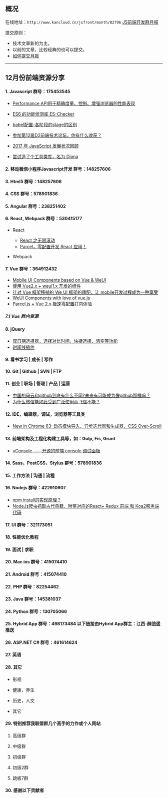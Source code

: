 ## 概况

在线地址：`http://www.kancloud.cn/jsfront/month/82796` [JS前端开发群月报](http://www.kancloud.cn/jsfront/month/82796)


提交原则：

- 技术文章新的为主。
- 以前的文章，比较经典的也可以提交。
- [如何提交月报](http://www.kancloud.cn/jsfront/month/227309)

---


## 12月份前端资源分享
#### 1. Javascript   群号：175453545
- [Performance API用于精确度量、控制、增强浏览器的性能表现](http://javascript.ruanyifeng.com/bom/performance.html)
- [ES6 的功能侦测库 ES-Checker](http://www.ruanyifeng.com/blog/2015/06/es-checker.html)
- [babel配置-各阶段的stage的区别](https://www.vanadis.cn/2017/03/18/babel-stage-x/)
- [参加第12届D2前端技术论坛，你有什么收获？](https://www.zhihu.com/question/264152445)
- [2017 年 JavaScript 发展状况回顾](http://www.dingxuewen.com/2017/12/28/a-look-back-at-the-state-of-javascript-in-2017/)

- [尝试造了个工具类库，名为 Diana](http://muyunyun.cn/posts/4490810f/)

#### 2. 移动微信小程序Javascript开发 群号：148257606

#### 3. Html5 群号：148257606

#### 4. CSS  群号：578901836

#### 5. Angular 群号：238251402

#### 6. React, Webpack 群号：530415177
- React

    - [React 之无限滚动](https://zhuanlan.zhihu.com/p/32075662)
    - [Parcel，零配置开发 React 应用！](https://zhuanlan.zhihu.com/p/32375500)

- Webpack



#### 7. Vue 群号：364912432
- [Mobile UI Components based on Vue & WeUI](https://github.com/airyland/vux)
- [使用 Vue2.x + weui1.x 开发的组件](https://github.com/tianyong90/we-vue)
- [针对 Vue 框架移植的 We UI 框架的适配，让 mobile开发过程成为一种享受](https://github.com/aidenZou/vue-weui)
- [WeUI Components with love of vue.js](https://github.com/adcentury/vue-weui)
- [Parcel.js + Vue 2.x 极速零配置打包体验](http://www.cnblogs.com/wisewrong/p/8086239.html)

##### 7.1 Vue 群内资源

#### 8. jQuery
- [双日期选择器，选择对比时间，快捷选择、清空等功能](https://github.com/zou12e/pickerDateRange)
- [时间线插件](https://www.jqueryscript.net/tags.php?/Timeline/)

#### 9. 看书学习 | 成长 | 写作

#### 10. Git | Github | SVN | FTP

#### 11. 创业 | 职场 | 管理 | 产品 | 运营
- [中国的码云和github到底有什么不同?未来有可能成为像github那样吗？](https://www.zhihu.com/question/67312436)
- [为什么微信能如此受到广泛使用而飞信不能？](https://www.zhihu.com/question/28997417)

#### 12. IDE，编辑器，调试，浏览器等工具类
- [New in Chrome 63: 动态模块导入、异步迭代器和生成器、CSS Over-Scroll](https://zhuanlan.zhihu.com/p/32342313)

#### 13. 前端架构及工程化构建工具等，如：Gulp, Fis, Grunt
- [vConsole ——开源的前端 console 调试面板](https://www.qianduan.net/vconsole-open-source/)

#### 14. Sass，PostCSS，Stylus  群号：578901836

#### 15. 工作方法 | 沟通 | 流程

#### 16. Nodejs 群号：422910907
- [npm install的实现原理？](https://www.zhihu.com/question/66629910)
- [NodeJs爬虫抓取古代典籍，附带对应的React+ Redux 前端 和 Koa2服务端代码](https://juejin.im/post/5a3f7a9f6fb9a04525785590)

#### 17. UI 群号：321173051

#### 18. 性能优化教程

#### 19. 面试 | 求职

#### 20. Mac ios 群号：415074410

#### 21. Android 群号：415074410

#### 22. PHP 群号：82254462

#### 23. Java 群号：145381037

#### 24. Python 群号：130705066

#### 25. Hybrid App 群号：498173484 以下链接由Hybrid App群主：江西-醉逍遥推送

#### 26. ASP.NET C# 群号：461614624

#### 27. 英语

#### 28. 其它

- 影视


- 健康，养生


- 历史，人文


- 其它




#### 29. 特别推荐我联盟群几个高手的力作或个人网站

1. 高级群


2. 中级群

3. 初级群

4. 初级2群


5. 跳板7群


#### 30. 感谢以下贡献者

